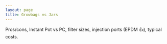 ```yaml
---
layout: page
title: Growbags vs Jars
---
```

Pros/cons, Instant Pot vs PC, filter sizes, injection ports (EPDM 👍), typical costs.
